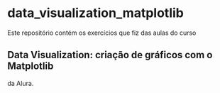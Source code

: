 # data_visualization_matplotlib

Este repositório contém os exercícios que fiz das aulas do curso 

## Data Visualization: criação de gráficos com o Matplotlib 

da Alura.
